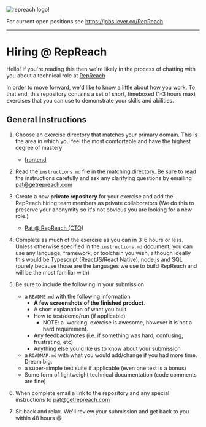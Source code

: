 ![repreach logo!](https://user-images.githubusercontent.com/8173045/188524028-4d2bf381-ead6-45f1-950a-40448e1fca29.png)

For current open positions see <https://jobs.lever.co/RepReach>

------------------

# Hiring @ RepReach

Hello! If you're reading this then we're likely in the process of chatting with you about a technical role at [RepReach](https://getrepreach.com)

In order to move forward, we'd like to know a little about how you work. To that end, this repository contains a set of short, timeboxed (1-3 hours max) exercises that you can use to demonstrate your skills and abilities.


## General Instructions

1. Choose an exercise directory that matches your primary domain. This is the area in which you feel the most comfortable and have the highest degree of mastery
    * [frontend](frontend/instructions.md)

2. Read the `instructions.md` file in the matching directory. Be sure to read the instructions carefully and ask any clarifying questions by emailing pat@getrepreach.com

3. Create a new **private repository** for your exercise and add the RepReach hiring team members as private collaborators (We do this to preserve your anonymity so it's not obvious you are looking for a new role.)
    * [Pat @ RepReach (CTO)](https://github.com/pdepip) 

4. Complete as much of the exercise as you can in 3-6 hours or less. Unless otherwise specified in the `instructions.md` document, you can use any language, framework, or toolchain you wish, although ideally this would be Typescript (ReactJS/React Native), node.js and SQL (purely because those are the languages we use to build RepReach and will be the most familiar with)

5. Be sure to include the following in your submission
    * a `README.md` with the following information
        * **A few screenshots of the finished product**.
        * A short explanation of what you built
        * How to test/demo/run (if applicable)
            * NOTE: a 'working' exercise is awesome, however it is not a hard requirement.
        * Any feedback/notes (i.e. if something was hard, confusing, frustrating, etc)
        * Anything else you'd lke us to know about your submission
    * a `ROADMAP.md` with what you would add/change if you had more time. Dream big.
    * a super-simple test suite if applicable (even one test is a bonus)
    * Some form of lightweight technical documentation (code comments are fine)

5. When complete email a link to the repository and any special instructions to pat@getrepreach.com

6. Sit back and relax. We'll review your submission and get back to you within 48 hours :smiley:
